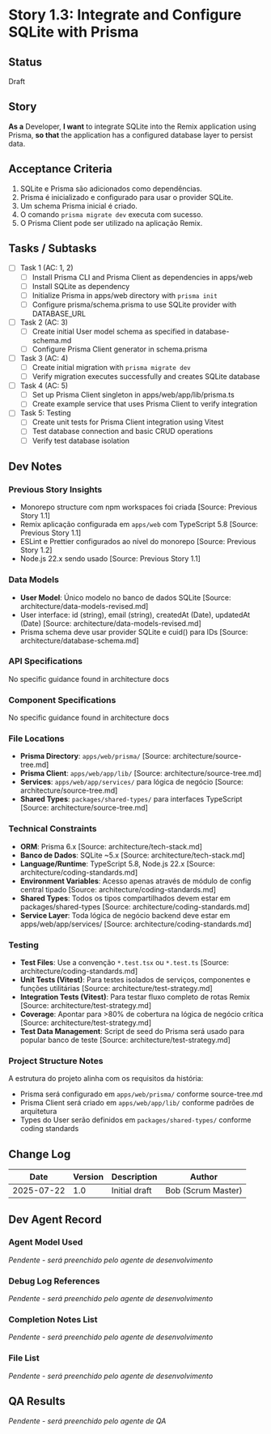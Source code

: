 # Story 1.3: Integrate and Configure SQLite with Prisma

## Status

Draft

## Story

**As a** Developer,
**I want** to integrate SQLite into the Remix application using Prisma,
**so that** the application has a configured database layer to persist data.

## Acceptance Criteria

1. SQLite e Prisma são adicionados como dependências.
2. Prisma é inicializado e configurado para usar o provider SQLite.
3. Um schema Prisma inicial é criado.
4. O comando `prisma migrate dev` executa com sucesso.
5. O Prisma Client pode ser utilizado na aplicação Remix.

## Tasks / Subtasks

- [ ] Task 1 (AC: 1, 2)
  - [ ] Install Prisma CLI and Prisma Client as dependencies in apps/web
  - [ ] Install SQLite as dependency 
  - [ ] Initialize Prisma in apps/web directory with `prisma init`
  - [ ] Configure prisma/schema.prisma to use SQLite provider with DATABASE_URL
- [ ] Task 2 (AC: 3)
  - [ ] Create initial User model schema as specified in database-schema.md
  - [ ] Configure Prisma Client generator in schema.prisma
- [ ] Task 3 (AC: 4)
  - [ ] Create initial migration with `prisma migrate dev`
  - [ ] Verify migration executes successfully and creates SQLite database
- [ ] Task 4 (AC: 5)
  - [ ] Set up Prisma Client singleton in apps/web/app/lib/prisma.ts
  - [ ] Create example service that uses Prisma Client to verify integration
- [ ] Task 5: Testing
  - [ ] Create unit tests for Prisma Client integration using Vitest
  - [ ] Test database connection and basic CRUD operations
  - [ ] Verify test database isolation

## Dev Notes

### Previous Story Insights

- Monorepo structure com npm workspaces foi criada [Source: Previous Story 1.1]
- Remix aplicação configurada em `apps/web` com TypeScript 5.8 [Source: Previous Story 1.1]
- ESLint e Prettier configurados ao nível do monorepo [Source: Previous Story 1.2]
- Node.js 22.x sendo usado [Source: Previous Story 1.1]

### Data Models

- **User Model**: Único modelo no banco de dados SQLite [Source: architecture/data-models-revised.md]
- User interface: id (string), email (string), createdAt (Date), updatedAt (Date) [Source: architecture/data-models-revised.md]
- Prisma schema deve usar provider SQLite e cuid() para IDs [Source: architecture/database-schema.md]

### API Specifications

No specific guidance found in architecture docs

### Component Specifications

No specific guidance found in architecture docs

### File Locations

- **Prisma Directory**: `apps/web/prisma/` [Source: architecture/source-tree.md]
- **Prisma Client**: `apps/web/app/lib/` [Source: architecture/source-tree.md]
- **Services**: `apps/web/app/services/` para lógica de negócio [Source: architecture/source-tree.md]
- **Shared Types**: `packages/shared-types/` para interfaces TypeScript [Source: architecture/source-tree.md]

### Technical Constraints

- **ORM**: Prisma 6.x [Source: architecture/tech-stack.md]
- **Banco de Dados**: SQLite ~5.x [Source: architecture/tech-stack.md]
- **Language/Runtime**: TypeScript 5.8, Node.js 22.x [Source: architecture/coding-standards.md]
- **Environment Variables**: Acesso apenas através de módulo de config central tipado [Source: architecture/coding-standards.md]
- **Shared Types**: Todos os tipos compartilhados devem estar em packages/shared-types [Source: architecture/coding-standards.md]
- **Service Layer**: Toda lógica de negócio backend deve estar em apps/web/app/services/ [Source: architecture/coding-standards.md]

### Testing

- **Test Files**: Use a convenção `*.test.tsx` ou `*.test.ts` [Source: architecture/coding-standards.md]
- **Unit Tests (Vitest)**: Para testes isolados de serviços, componentes e funções utilitárias [Source: architecture/test-strategy.md]
- **Integration Tests (Vitest)**: Para testar fluxo completo de rotas Remix [Source: architecture/test-strategy.md]
- **Coverage**: Apontar para >80% de cobertura na lógica de negócio crítica [Source: architecture/test-strategy.md]
- **Test Data Management**: Script de seed do Prisma será usado para popular banco de teste [Source: architecture/test-strategy.md]

### Project Structure Notes

A estrutura do projeto alinha com os requisitos da história:
- Prisma será configurado em `apps/web/prisma/` conforme source-tree.md
- Prisma Client será criado em `apps/web/app/lib/` conforme padrões de arquitetura
- Types do User serão definidos em `packages/shared-types/` conforme coding standards

## Change Log

| Date       | Version | Description   | Author             |
| ---------- | ------- | ------------- | ------------------ |
| 2025-07-22 | 1.0     | Initial draft | Bob (Scrum Master) |

## Dev Agent Record

### Agent Model Used

_Pendente - será preenchido pelo agente de desenvolvimento_

### Debug Log References

_Pendente - será preenchido pelo agente de desenvolvimento_

### Completion Notes List

_Pendente - será preenchido pelo agente de desenvolvimento_

### File List

_Pendente - será preenchido pelo agente de desenvolvimento_

## QA Results

_Pendente - será preenchido pelo agente de QA_